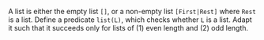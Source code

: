 A list is either the empty list `[]`, or a non-empty list `[First|Rest]` where `Rest` is a list. Define a predicate `list(L)`, which checks whether `L` is a list. Adapt it such that it succeeds only for lists of (1) even length and (2) odd length.
